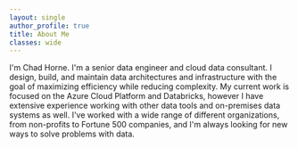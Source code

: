 ```yaml
---
layout: single
author_profile: true
title: About Me
classes: wide
---
```


I'm Chad Horne. I'm a senior data engineer and cloud data consultant. I design, build, and maintain data architectures and infrastructure with the goal of maximizing efficiency while reducing complexity. My current work is focused on the Azure Cloud Platform and Databricks, however I have extensive experience working with other data tools and on-premises data systems as well. I've worked with a wide range of different organizations, from non-profits to Fortune 500 companies, and I'm always looking for new ways to solve problems with data.
